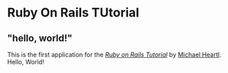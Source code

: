 # Ruby On Rails TUtorial

## "hello, world!"

This is the first application for the 
[*Ruby on Rails Tutorial*](https://www.railstutorial.org/)
by [Michael Heartl](https://michaelhartl.com/). Hello, World!


